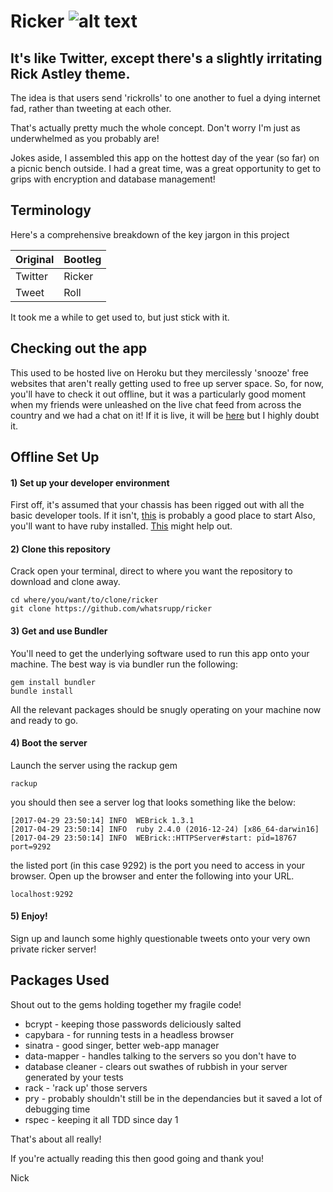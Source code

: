 # Ricker ![alt text](https://travis-ci.org/whatsrupp/ricker.svg?branch=master 'ricker build status')

## It's like Twitter, except there's a slightly irritating Rick Astley theme. 
The idea is that users send 'rickrolls' to one another to fuel a dying internet fad, rather than tweeting at each other.

That's actually pretty much the whole concept. Don't worry I'm just as underwhelmed as you probably are!

Jokes aside, I assembled this app on the hottest day of the year (so far) on a picnic bench outside. I had a great time, was a great opportunity to get to grips with encryption and database management!

## Terminology 
Here's a comprehensive breakdown of the key jargon in this project

Original | Bootleg
--- | --- 
Twitter| Ricker 
Tweet | Roll 

It took me a while to get used to, but just stick with it.

## Checking out the app
This used to be hosted live on Heroku but they mercilessly 'snooze' free websites that aren't really getting used to free up server space. So, for now, you'll have to check it out offline, but it was a particularly good moment when my friends were unleashed on the live chat feed from across the country and we had a chat on it!
If it is live, it will be [here](https://chitter-nick.herokuapp.com/) but I highly doubt it.

## Offline Set Up

#### 1) Set up your developer environment
First off, it's assumed that your chassis has been rigged out with all the basic developer tools. If it isn't, [this](http://www.preparetocode.io/) is probably a good place to start
Also, you'll want to have ruby installed. [This](https://www.ruby-lang.org/en/documentation/installation/) might help out.

#### 2) Clone this repository
Crack open your terminal, direct to where you want the repository to download and clone away.
```
cd where/you/want/to/clone/ricker
git clone https://github.com/whatsrupp/ricker
```

#### 3) Get and use Bundler
You'll need to get the underlying software used to run this app onto your machine. The best way is via bundler run the following:
```
gem install bundler
bundle install
```
All the relevant packages should be snugly operating on your machine now and ready to go.
#### 4) Boot the server
Launch the server using the rackup gem
```
rackup
```
you should then see a server log that looks something like the below:
```
[2017-04-29 23:50:14] INFO  WEBrick 1.3.1
[2017-04-29 23:50:14] INFO  ruby 2.4.0 (2016-12-24) [x86_64-darwin16]
[2017-04-29 23:50:14] INFO  WEBrick::HTTPServer#start: pid=18767 port=9292
```
the listed port (in this case 9292) is the port you need to access in your browser. 
Open up the browser and enter the following into your URL.
```
localhost:9292
```
#### 5) Enjoy!
Sign up and launch some highly questionable tweets onto your very own private ricker server!

## Packages Used
Shout out to the gems holding together my fragile code!

- bcrypt - keeping those passwords deliciously salted
- capybara - for running tests in a headless browser 
- sinatra - good singer, better web-app manager
- data-mapper - handles talking to the servers so you don't have to
- database cleaner - clears out swathes of rubbish in your server generated by your tests
- rack - 'rack up' those servers 
- pry - probably shouldn't still be in the dependancies but it saved a lot of debugging time
- rspec - keeping it all TDD since day 1

That's about all really!

If you're actually reading this then good going and thank you!

Nick 
